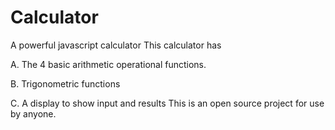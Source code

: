 # Calculator
A powerful javascript calculator
This calculator has 

A. The 4 basic arithmetic operational functions.

B. Trigonometric functions

C. A display to show input and results
This is an open source project for use by anyone.
